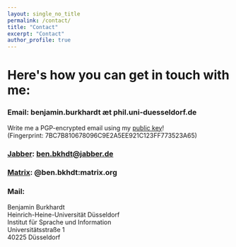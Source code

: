 ```yaml
---
layout: single_no_title
permalink: /contact/
title: "Contact"
excerpt: "Contact"
author_profile: true
---
```

# Here's how you can get in touch with me:

<!-- ### At the office (better make an appointment in advance): [23.32.02.24](https://cx.phil.hhu.de/23.32) -->

### Email: benjamin.burkhardt &aelig;t phil.uni-duesseldorf.de
Write me a PGP-encrypted email using my [public key](/files/Public_PhilHHU_2017.asc)!<br>
(Fingerprint: 7BC7B810678096C9E2A5EE921C123FF773523A65)

<!-- ### Phone (Office): (+49) 211 81-03183 -->

### [Jabber](https://www.jabber.de/was-ist-jabber/): ben.bkhdt@jabber.de

### [Matrix](https://matrix.org/): @ben.bkhdt:matrix.org

### Mail:

Benjamin Burkhardt<br>
Heinrich-Heine-Universität Düsseldorf<br>
Institut für Sprache und Information<br>
Universitätsstraße 1<br>
40225 Düsseldorf<br>
